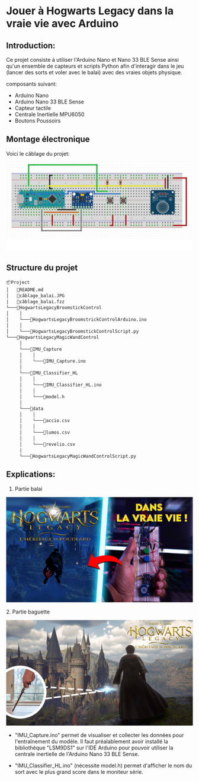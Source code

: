 # Jouer à Hogwarts Legacy dans la vraie vie avec Arduino

## Introduction: 
Ce projet consiste à utiliser l'Arduino Nano et Nano 33 BLE Sense ainsi qu'un ensemble de capteurs et scripts Python afin d'interagir dans le jeu (lancer des sorts et voler avec le balai) avec des vraies objets physique.

composants suivant:
* Arduino Nano
* Arduino Nano 33 BLE Sense
* Capteur tactile
* Centrale Inertielle MPU6050
* Boutons Poussoirs


## Montage électronique
Voici le câblage du projet:

![](câblage_balai.JPG#center)

## Structure du projet
```
📦Project
│   📜README.md
│   📜câblage_balai.JPG
|   📜câblage_balai.fzz
└───📂HogwartsLegacyBroomstickControl
│    │
│    └───📜HogwartsLegacyBroomstrickControlArduino.ino
│    │
│    └───📜HogwartsLegacyBroomstickControlScript.py
└───📂HogwartsLegacyMagicWandControl
     │
     └───📂IMU_Capture
     │    │
     │    └───📜IMU_Capture.ino
     │
     └───📂IMU_Classifier_HL
     │    │
     │    └───📜IMU_Classifier_HL.ino
     │    │
     │    └───📜model.h
     │
     └───📂data
     │    │
     │    └───📜accio.csv
     │    │
     │    └───📜lumos.csv
     │    │
     │    └───📜revelio.csv
     |
     └───📜HogwartsLegacyMagicWandControlScript.py

```
## Explications:
1. Partie balai
<span style="display:block;text-align:center">

[![](minia_balai.jpg#center)](https://youtu.be/TjQjy_GWWaY)

</span>
2. Partie baguette
<span style="display:block;text-align:center">

[![](minia_baguette.jpg#center)](https://youtu.be/TjQjy_GWWaY)

</span>

   * "IMU_Capture.ino" permet de visualiser et collecter les données pour l'entraînement du modèle. Il faut préalablement avoir installé la bibliothèque "LSM9DS1" sur l'IDE Arduino pour pouvoir utiliser la centrale inertielle de l'Arduino Nano 33 BLE Sense.
   
   * "IMU_Classifier_HL.ino" (nécessite model.h) permet d'afficher le nom du sort avec le plus grand score dans le moniteur série.



 
